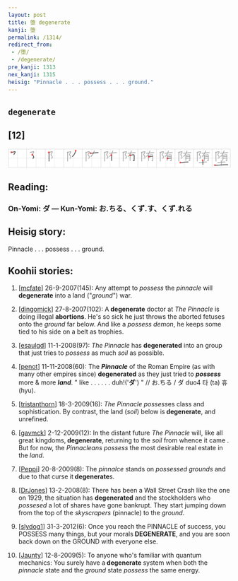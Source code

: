```yaml
---
layout: post
title: 堕 degenerate
kanji: 堕
permalink: /1314/
redirect_from:
 - /堕/
 - /degenerate/
pre_kanji: 1313
nex_kanji: 1315
heisig: "Pinnacle . . . possess . . . ground."
---
```


## `degenerate`

## [12]

<div class="stroke"><img src="../images/E5A095.png" /></div>

## Reading:

### On-Yomi: ダ &mdash; Kun-Yomi: お.ちる、くず.す、くず.れる

## Heisig story:

Pinnacle . . . possess . . . ground.

## Koohii stories:

1) [<a href="http://kanji.koohii.com/profile/mcfate">mcfate</a>] 26-9-2007(145): Any attempt to <em>possess</em> the <em>pinnacle</em> will<strong> degenerate</strong> into a land (&quot;<em>ground</em>&quot;) war.

2) [<a href="http://kanji.koohii.com/profile/dingomick">dingomick</a>] 27-8-2007(102): A<strong> degenerate</strong> doctor at <em>The Pinnacle</em> is doing illegal <strong>abortions</strong>. He&#039;s so sick he just throws the aborted fetuses onto the <em>ground</em> far below. And like a <em>possess demon</em>, he keeps some tied to his side on a belt as trophies.

3) [<a href="http://kanji.koohii.com/profile/esaulgd">esaulgd</a>] 11-1-2008(97): <em>The Pinnacle</em> has <strong>degenerated</strong> into an group that just tries to <em>possess</em> as much <em>soil</em> as possible.

4) [<a href="http://kanji.koohii.com/profile/penot">penot</a>] 11-11-2008(60): The <em><strong>Pinnacle</strong></em> of the Roman Empire (as with many other empires since) <strong>degenerated</strong> as they just tried to <em><strong>possess</strong></em> more &amp; more <em><strong>land</strong></em>. &quot; like . . . . . . duh!(&#039;<strong>ダ</strong>&#039;) &quot; // お.ちる / ダ duo4 타 (ta) 휴 (hyu).

5) [<a href="http://kanji.koohii.com/profile/tristanthorn">tristanthorn</a>] 18-3-2009(16): <em>The Pinnacle</em> <em>possess</em>es class and sophistication. By contrast, the land (<em>soil</em>) below is<strong> degenerate</strong>, and unrefined.

6) [<a href="http://kanji.koohii.com/profile/gavmck">gavmck</a>] 2-12-2009(12): In the distant future <em>The Pinnacle</em> will, like all great kingdoms,<strong> degenerate</strong>, returning to the <em>soil</em> from whence it came . But for now, the <em>Pinnacleans possess</em> the most desirable real estate in the <em>land</em>.

7) [<a href="http://kanji.koohii.com/profile/Peppi">Peppi</a>] 20-8-2009(8): The <em>pinnalce</em> stands on <em>possessed grounds</em> and due to that curse it<strong> degenerate</strong>s.

8) [<a href="http://kanji.koohii.com/profile/DrJones">DrJones</a>] 13-2-2008(8): There has been a Wall Street Crash like the one on 1929, the situation has <strong>degenerated</strong> and the stockholders who <em>possesed</em> a lot of shares have gone bankrupt. They start jumping down from the top of the <em>skyscrapers</em> (pinnacle) to the <em>ground</em>.

9) [<a href="http://kanji.koohii.com/profile/slydog1">slydog1</a>] 31-3-2012(6): Once you reach the PINNACLE of success, you POSSESS many things, but your morals<strong> DEGENERATE</strong>, and you are soon back down on the GROUND with everyone else.

10) [<a href="http://kanji.koohii.com/profile/Jaunty">Jaunty</a>] 12-8-2009(5): To anyone who&#039;s familiar with quantum mechanics: You surely have a<strong> degenerate</strong> system when both the <em>pinnacle</em> state and the <em>ground</em> state <em>possess</em> the same energy.

